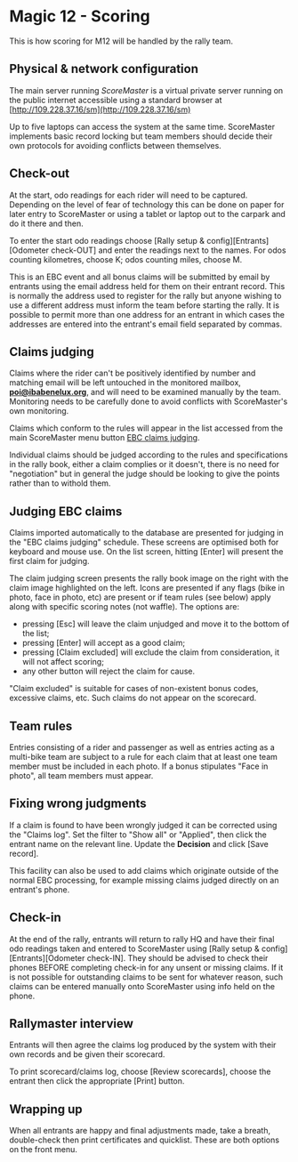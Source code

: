 # Magic 12 - Scoring

This is how scoring for M12 will be handled by the rally team.

## Physical & network configuration
The main server running *ScoreMaster* is a virtual private server running on the public internet accessible using a standard browser at [http://109.228.37.16/sm](http://109.228.37.16/sm)

Up to five laptops can access the system at the same time. ScoreMaster implements basic record locking but team members should decide their own protocols for avoiding conflicts between themselves.

## Check-out
At the start, odo readings for each rider will need to be captured. Depending on the level of fear of technology this can be done on paper for later entry to ScoreMaster or using a tablet or laptop out to the carpark and do it there and then.

To enter the start odo readings choose [Rally setup & config][Entrants][Odometer check-OUT] and enter the readings next to the names. For odos counting kilometres, choose K; odos counting miles, choose M.

This is an EBC event and all bonus claims will be submitted by email by entrants using the email address held for them on their entrant record. This is normally the address used to register for the rally but anyone wishing to use a different address must inform the team before starting the rally. It is possible to permit more than one address for an entrant in which cases the addresses are entered into the entrant's email field separated by commas.

## Claims judging
Claims where the rider can't be positively identified by number and matching email will be left untouched in the monitored mailbox,  **poi@ibabenelux.org**, and will need to be examined manually by the team. Monitoring needs to be carefully done to avoid conflicts with ScoreMaster's own monitoring.

Claims which conform to the rules will appear in the list accessed from the main ScoreMaster menu button [EBC claims judging](#judging-ebc-claims).

Individual claims should be judged according to the rules and specifications in the rally book, either a claim complies or it doesn't, there is no need for "negotiation" but in general the judge should be looking to give the points rather than to withold them.

## Judging EBC claims
Claims imported automatically to the database are presented for judging in the "EBC claims judging" schedule. These screens are optimised both for keyboard and mouse use. On the list screen, hitting [Enter] will present the first claim for judging.

The claim judging screen presents the rally book image on the right with the claim image highlighted on the left. Icons are presented if any flags (bike in photo, face in photo, etc) are present or if team rules (see below) apply along with specific scoring notes (not waffle). The options are: 

- pressing [Esc] will leave the claim unjudged and move it to the bottom of the list; 
- pressing [Enter] will accept as a good claim; 
- pressing [Claim excluded] will exclude the claim from consideration, it will not affect scoring; 
- any other button will reject the claim for cause.

"Claim excluded" is suitable for cases of non-existent bonus codes, excessive claims, etc. Such claims do not appear on the scorecard.

## Team rules
Entries consisting of a rider and passenger as well as entries acting as a multi-bike team are subject to a rule for each claim that at least one team member must be included in each photo. If a bonus stipulates "Face in photo", all team members must appear.

## Fixing wrong judgments
If a claim is found to have been wrongly judged it can be corrected using the "Claims log". Set the filter to "Show all" or "Applied", then click the entrant name on the relevant line. Update the **Decision** and click [Save record].

This facility can also be used to add claims which originate outside of the normal EBC processing, for example missing claims judged directly on an entrant's phone.

## Check-in

At the end of the rally, entrants will return to rally HQ and have their final odo readings taken and entered to ScoreMaster using [Rally setup & config][Entrants][Odometer check-IN]. They should be advised to check their phones BEFORE completing check-in for any unsent or missing claims. If it is not possible for outstanding claims to be sent for whatever reason, such claims can be entered manually onto ScoreMaster using info held on the phone.

## Rallymaster interview
Entrants will then agree the claims log produced by the system with their own records and be given their scorecard.

To print scorecard/claims log, choose [Review scorecards], choose the entrant then click the appropriate [Print] button.

## Wrapping up
When all entrants are happy and final adjustments made, take a breath, double-check then print certificates and quicklist. These are both options on the front menu.